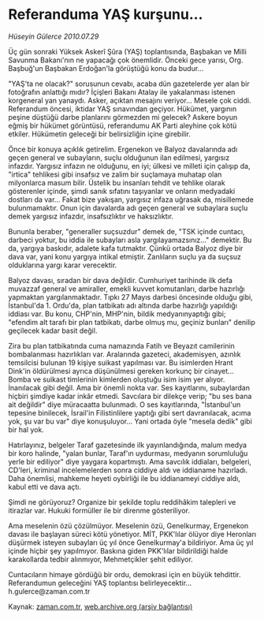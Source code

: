 # Referanduma YAŞ kurşunu...

*Hüseyin Gülerce 2010.07.29*

<td class="columnist-detail">
<p>Üç gün sonraki Yüksek Askerî Şûra (YAŞ) toplantısında, Başbakan ve Milli Savunma Bakanı'nın ne yapacağı çok önemlidir. Önceki gece yarısı, Org. Başbuğ'un Başbakan Erdoğan'la görüştüğü konu da budur...</p>
<p>
<div id="haberMetinDiv">
<p>"YAŞ'ta ne olacak?" sorusunun cevabı, acaba dün gazetelerde yer alan bir fotoğrafın anlattığı mıdır? İçişleri Bakanı Atalay ile yakalanması istenen korgeneral yan yanaydı. Asker, açıktan mesajını veriyor... Mesele çok ciddi. Referandum öncesi, iktidar YAŞ sınavından geçiyor. Hükümet, yargının peşine düştüğü darbe planlarını görmezden mi gelecek? Askere boyun eğmiş bir hükümet görüntüsü, referandumu AK Parti aleyhine çok kötü etkiler. Hükümetin geleceği bir belirsizliğin içine girebilir.
<p>Önce bir konuya açıklık getirelim. Ergenekon ve Balyoz davalarında adı geçen general ve subayların, suçlu olduğunun ilan edilmesi, yargısız infazdır. Yargısız infazın ne olduğunu, en iyi; ülkesi ve milleti için çalışıp da, "irtica" tehlikesi gibi insafsız ve zalim bir suçlamaya muhatap olan milyonlarca masum bilir. Üstelik bu insanları tehdit ve tehlike olarak gösterenler içinde, şimdi sanık sıfatını taşıyanlar ve onların medyadaki dostları da var... Fakat bize yakışan, yargısız infaza uğrasak da, misillemede bulunmamaktır. Onun için davalarda adı geçen general ve subaylara suçlu demek yargısız infazdır, insafsızlıktır ve haksızlıktır.
<p>Bununla beraber, "generaller suçsuzdur" demek de, "TSK içinde cuntacı, darbeci yoktur, bu iddia ile subayları asla yargılayamazsınız..." demektir. Bu da, yargıya baskıdır, adalete kafa tutmaktır. Çünkü ortada Balyoz diye bir dava var, yani konu yargıya intikal etmiştir. Zanlıların suçlu ya da suçsuz olduklarına yargı karar verecektir.
<p>Balyoz davası, sıradan bir dava değildir. Cumhuriyet tarihinde ilk defa muvazzaf general ve amiraller, emekli kuvvet komutanları, darbe hazırlığı yapmaktan yargılanmaktadır. Tıpkı 27 Mayıs darbesi öncesinde olduğu gibi, İstanbul'da 1. Ordu'da, plan tatbikatı adı altında darbe hazırlığı yapıldığı iddiası var. Bu konu, CHP'nin, MHP'nin, bildik medyanınyaptığı gibi; "efendim alt tarafı bir plan tatbikatı, darbe olmuş mu, geçiniz bunları" denilip geçilecek kadar basit değil.
<p>Zira bu plan tatbikatında cuma namazında Fatih ve Beyazıt camilerinin bombalanması hazırlıkları var. Aralarında gazeteci, akademisyen, azınlık temsilcisi bulunan 19 kişiye suikast yapılması var. Bu isimlerden Hrant Dink'in öldürülmesi ayrıca düşünülmesi gereken korkunç bir cinayet... Bomba ve suikast timlerinin kimlerden oluştuğu isim isim yer alıyor. İnanılacak gibi değil. Ama bir önemli nokta var. Ses kayıtlarını, subaylardan hiçbiri şimdiye kadar inkâr etmedi. Savcılara bir dilekçe verip; "bu ses bana ait değildir" diye müracaatta bulunmadı. O ses kayıtlarında, "İstanbul'un tepesine binilecek, İsrail'in Filistinlilere yaptığı gibi sert davranılacak, acıma yok, şu var bu var" diye konuşuluyor... Yani ortada öyle "mesela dedik" gibi bir hal yok.
<p>Hatırlayınız, belgeler Taraf gazetesinde ilk yayınlandığında, malum medya bir koro halinde, "yalan bunlar, Taraf'ın uydurması, medyanın sorumluluğu yerle bir ediliyor" diye yaygara kopartmıştı. Ama savcılık iddiaları, belgeleri, CD'leri, kriminal incelemelerden sonra ciddiye aldı ve iddianame hazırladı. Daha önemlisi, mahkeme heyeti oybirliği ile bu iddianameyi ciddiye aldı, kabul etti ve dava açtı.
<p>Şimdi ne görüyoruz? Organize bir şekilde toplu reddihâkim talepleri ve itirazlar var. Hukuki formüller ile bir direnme gösteriliyor.
<p>Ama meselenin özü çözülmüyor. Meselenin özü, Genelkurmay, Ergenekon davası ile başlayan süreci kötü yönetiyor. MİT, PKK'lılar ölüyor diye Heronları düşürmek isteyen subayları üç yıl önce Genelkurmay'a bildiriyor. Ama üç yıl içinde hiçbir şey yapılmıyor. Baskına giden PKK'lılar bildirildiği halde karakollarda tedbir alınmıyor, Mehmetçikler şehit ediliyor.
<p>Cuntacıların himaye gördüğü bir ordu, demokrasi için en büyük tehdittir. Referandumun geleceğini YAŞ toplantısı belirleyecektir... h.gulerce@zaman.com.tr</p></p></p></p></p></p></p></p></p></div>
</p>
<a href="http://web.archive.org/web/20110105012623/mailto:h.gulerce@zaman.com.tr">
</a></td>

Kaynak: [zaman.com.tr](http://zaman.com.tr/yazar.do?yazino=1009852), [web.archive.org (arşiv bağlantısı)](http://web.archive.org/web/20110105012623/http://www.zaman.com.tr/yazar.do?yazino=1009852)
